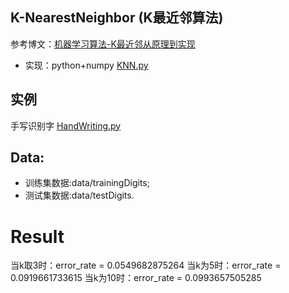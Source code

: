 ## K-NearestNeighbor (K最近邻算法)

参考博文：[机器学习算法-K最近邻从原理到实现](http://www.csuldw.com/2015/05/21/2015-05-21-KNN/)

- 实现：python+numpy   [KNN.py](https://github.com/csuldw/MachineLearning/KNN/KNN.py)

## 实例

手写识别字 [HandWriting.py](https://github.com/csuldw/MachineLearning/HandWriting.py)

## Data:

- 训练集数据:data/trainingDigits; 
- 测试集数据:data/testDigits.

# Result

当k取3时：error_rate = 0.0549682875264
当k为5时：error_rate = 0.0919661733615
当k为10时：error_rate = 0.0993657505285
